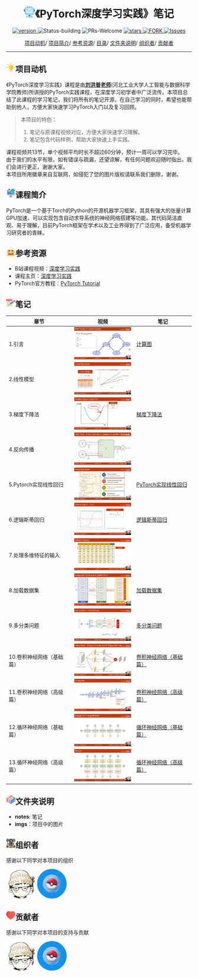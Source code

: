 
<p align="center">
<h1 align="center"> <img src="./imgs/icon/ai.png" width="30" />《PyTorch深度学习实践》笔记</h1>
</p>

<p align="center">
  	<a href="https://img.shields.io/badge/version-v0.1.0-blue">
      <img alt="version" src="https://img.shields.io/badge/version-v0.1.0-blue?color=FF8000?color=009922" />
    </a>
  <a >
       <img alt="Status-building" src="https://img.shields.io/badge/Status-building-blue" />
  	</a>
  <a >
       <img alt="PRs-Welcome" src="https://img.shields.io/badge/PRs-Welcome-red" />
  	</a>
   	<a href="https://github.com/MLNLP-World/Pytorch-Deep-Learning-Practice/stargazers">
       <img alt="stars" src="https://img.shields.io/github/stars/MLNLP-World/Pytorch-Deep-Learning-Practice" />
  	</a>
  	<a href="https://github.com/MLNLP-World/Pytorch-Deep-Learning-Practice/network/members">
       <img alt="FORK" src="https://img.shields.io/github/forks/MLNLP-World/Pytorch-Deep-Learning-Practice?color=FF8000" />
  	</a>
    <a href="https://github.com/MLNLP-World/Pytorch-Deep-Learning-Practice/issues">
      <img alt="Issues" src="https://img.shields.io/github/issues/MLNLP-World/Pytorch-Deep-Learning-Practice?color=0088ff"/>
    </a>
    <br />
</p>

<div align="center">
<p align="center">
  <a href="#项目动机">项目动机</a>/
  <a href="#项目简介">项目简介</a>/
  <a href="#参考资源">参考资源</a>/
  <a href="#目录">目录</a>/
  <a href="#文件夹说明">文件夹说明</a>/
  <a href="#组织者">组织者</a>/
  <a href="#贡献者">贡献者</a>
</p>
</div>



---

## <img src="./imgs/icon/motivation.png" width="25" />项目动机

《PyTorch深度学习实践》课程是由[**刘洪普老师**](https://liuii.github.io/)(河北工业大学人工智能与数据科学学院教师)所讲授的PyTorch实践课程，在深度学习初学者中广泛流传。本项目总结了此课程的学习笔记，我们将所有的笔记开源，在自己学习的同时，希望也能帮助到他人，方便大家快速学习PyTorch入门以及复习回顾。

>本项目的特色：
>1. 笔记与原课程视频对应，方便大家快速学习理解。
>2. 笔记包含代码样例，帮助大家快速上手实践。

课程视频共13节，单个视频平均时长不超过60分钟，预计一周可以学习完毕。      
由于我们的水平有限，如有错误与疏漏，还望谅解，有任何问题欢迎随时指出，我们会进行更正，谢谢大家。     
本项目所用徽章来自互联网，如侵犯了您的图片版权请联系我们删除，谢谢。

## <img src="./imgs/icon/intro.png" width="25" />课程简介

PyTorch是一个基于Torch的Python的开源机器学习框架，其具有强大的张量计算GPU加速、可以实现包含自动求导系统的神经网络搭建等功能。其代码简洁直观、易于理解，目前PyTorch框架在学术以及工业界得到了广泛应用，备受机器学习研究者的青睐。


## <img src="./imgs/icon/resource.png" width="25" />参考资源

- B站课程视频：[深度学习实践](https://www.bilibili.com/video/BV1Y7411d7Ys)
- 课程主页：[深度学习实践](https://liuii.github.io/post/pytorch-tutorials/)
- PyTorch官方教程：[PyTorch Tutorial](https://pytorch.org/tutorials/)

## <img src="./imgs/icon/notes.png" width="25" />笔记

| 章节| 视频  | 笔记   |
| ------ | ------------------------------------------------------------ | ------------------------------------------------------------ |
| 1.引言  | <a href="https://www.bilibili.com/video/BV1Y7411d7Ys?p=1">  <img src="./imgs/cover/01.png"  width="170" /></a> | [计算图](./notes/00_%E8%AE%A1%E7%AE%97%E5%9B%BE.md) |
|  2.线性模型     | <a href="https://www.bilibili.com/video/BV1Y7411d7Ys?p=2">  <img src="./imgs/cover/02.png"  width="170" /></a>   |  |
| 3.梯度下降法  | <a href="https://www.bilibili.com/video/BV1Y7411d7Ys?p=3">  <img src="./imgs/cover/03.png"  width="170" /></a> | [梯度下降法](./notes/03_梯度下降法.md)|
| 4.反向传播   | <a href="https://www.bilibili.com/video/BV1Y7411d7Ys?p=4">  <img src="./imgs/cover/04.png"  width="170" /></a> | |
| 5.Pytorch实现线性回归   |<a href="https://www.bilibili.com/video/BV1Y7411d7Ys?p=5">  <img src="./imgs/cover/05.png"  width="170" /></a>  | [PyTorch实现线性回归](./notes/05_线性回归.md) |
| 6.逻辑斯蒂回归 | <a href="https://www.bilibili.com/video/BV1Y7411d7Ys?p=6">  <img src="./imgs/cover/06.png"  width="170" /></a>  | [逻辑斯蒂回归](./notes/06_逻辑斯蒂回归.md) |
| 7.处理多维特征的输入   | <a href="https://www.bilibili.com/video/BV1Y7411d7Ys?p=7">  <img src="./imgs/cover/07.png"  width="170" /></a>  | | 
| 8.加载数据集   | <a href="https://www.bilibili.com/video/BV1Y7411d7Ys?p=8">  <img src="./imgs/cover/08.png"  width="170" /></a>  |  [加载数据集](./notes/08_加载数据集.md) |
| 9.多分类问题 |<a href="https://www.bilibili.com/video/BV1Y7411d7Ys?p=9">  <img src="./imgs/cover/09.png"  width="170" /></a>|[多分类问题](./notes/09_多分类问题.md)|
|10.卷积神经网络（基础篇）|<a href="https://www.bilibili.com/video/BV1Y7411d7Ys?p=10">  <img src="./imgs/cover/10.png"  width="170" /></a>|[卷积神经网络（基础篇）](./notes/10_卷积神经网络.md)|
|11.卷积神经网络（高级篇）|<a href="https://www.bilibili.com/video/BV1Y7411d7Ys?p=11">  <img src="./imgs/cover/11.png"  width="170" /></a>|[卷积神经网络（高级篇）](./notes/11_卷积神经网络(高级).md)|
|12.循环神经网络（基础篇）|<a href="https://www.bilibili.com/video/BV1Y7411d7Ys?p=12">  <img src="./imgs/cover/12.png"  width="170" /></a>|[循环神经网络（基础篇）](./notes/12_循环神经网络.md)|
|13.循环神经网络（高级篇）|<a href="https://www.bilibili.com/video/BV1Y7411d7Ys?p=13">  <img src="./imgs/cover/13.png"  width="170" /></a>|[循环神经网络（高级篇）](./notes/13_循环神经网络(高级).md)|




## <img src="./imgs/icon/folders.png" width="25" />文件夹说明


- **notes**: 笔记
- **imgs**：项目中的图片


## <img src="./imgs/icon/organizer.png" width="25" />组织者
感谢以下同学对本项目的组织

<a href="https://github.com/Weiyun1025">  <img src="./imgs/profile/weiyun_wang.jpg"  width="80" /></a>
<a href="https://github.com/YudiZh">  <img src="./imgs/profile/yudi_zhang.jpg"  width="80" /></a>



## <img src="./imgs/icon/heart.png" width="25" />贡献者
感谢以下同学对本项目的支持与贡献

<a href="https://github.com/Weiyun1025">  <img src="./imgs/profile/weiyun_wang.jpg"  width="80" /></a>
<a href="https://github.com/YudiZh">  <img src="./imgs/profile/yudi_zhang.jpg"  width="80" /></a>

